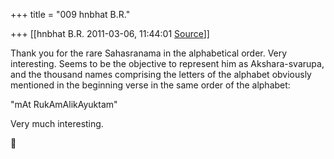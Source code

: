 +++
title = "009 hnbhat B.R."

+++
[[hnbhat B.R.	2011-03-06, 11:44:01 [Source](https://groups.google.com/g/samskrita/c/6hh6DzcBTYQ)]]



Thank you for the rare Sahasranama in the alphabetical order. Very interesting. Seems to be the objective to represent him as Akshara-svarupa, and the thousand names comprising the letters of the alphabet obviously mentioned in the beginning verse in the same order of the alphabet:

  

"mAt RukAmAlikAyuktam" 

  

Very much interesting.  
  




